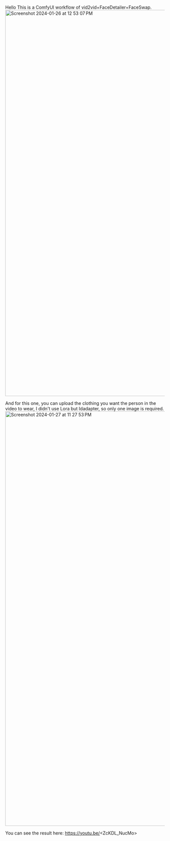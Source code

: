 Hello
This is a ComfyUI workflow of vid2vid+FaceDetailer+FaceSwap.
<img width="1221" alt="Screenshot 2024-01-26 at 12 53 07 PM" src="https://github.com/KingLeear/ComfyUi_Video_FaceRestore/assets/131568889/78849c26-52fd-4207-af12-508dbc7cdbca">

And for this one, you can upload the clothing you want the person in the video to wear, I didn't use Lora but Idadapter, so only one image is required. 
<img width="1311" alt="Screenshot 2024-01-27 at 11 27 53 PM" src="https://github.com/KingLeear/ComfyUi_Video_FaceRestore/assets/131568889/33fbafa7-7aaa-4381-a070-6fa0e72ff852">


You can see the result here:
https://youtu.be/<ZcKDL_NucMo>

